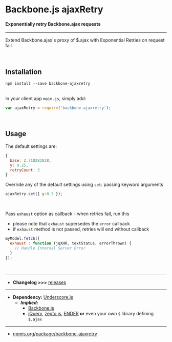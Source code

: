 # Backbone.js ajaxRetry

#### Exponentially retry Backbone.ajax requests

---

Extend Backbone.ajax's proxy of $.ajax with Exponential Retries on request fail.

&nbsp;

## Installation

```
npm install --save backbone-ajaxretry
```

&nbsp;<br>In your client app `main.js`, simply add:

```javascript
var ajaxRetry = require('backbone-ajaxretry');
```

&nbsp;

## Usage
The default settings are:

```javascript
{
  base: 2.718281828,
  y: 0.25,
  retryCount: 3
}
```

Override any of the default settings using `set`: passing keyword arguments

```javascript
ajaxRetry.set({ y:0.3 });
```
&nbsp;

Pass `exhaust` option as callback - when retries fail, run this 

  * please note that `exhaust` supersedes the `error` callback
  * if `exhaust` method is not passed, retries will end without callback

```javascript
myModel.fetch({
  exhaust : function (jqXHR, textStatus, errorThrown) {
    // Handle Internal Server Error
  }
});
```
&nbsp;

---

* **Changelog &gt;&gt;&gt;** [releases](https://github.com/gdibble/backbone-ajaxretry/releases)

---

* **Dependency:** [Underscore.js](http://underscorejs.org/)
  * ***Implied:***
    * [Backbone.js](backbonejs.org)
    * [jQuery](http://jquery.com), [zepto.js](http://zeptojs.com), [ENDER](http://ender.jit.su) **or** even your own `$` library defining `$.ajax`

---

* [npmjs.org/package/backbone-ajaxretry](https://www.npmjs.org/package/backbone-ajaxretry)
